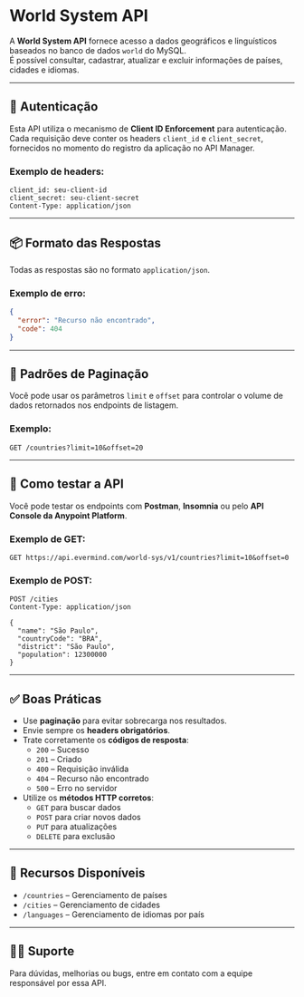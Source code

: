 
# World System API

A **World System API** fornece acesso a dados geográficos e linguísticos baseados no banco de dados `world` do MySQL.  
É possível consultar, cadastrar, atualizar e excluir informações de países, cidades e idiomas.

---

## 🔐 Autenticação

Esta API utiliza o mecanismo de **Client ID Enforcement** para autenticação.  
Cada requisição deve conter os headers `client_id` e `client_secret`, fornecidos no momento do registro da aplicação no API Manager.

### Exemplo de headers:
```http
client_id: seu-client-id
client_secret: seu-client-secret
Content-Type: application/json
```

---

## 📦 Formato das Respostas

Todas as respostas são no formato `application/json`.

### Exemplo de erro:
```json
{
  "error": "Recurso não encontrado",
  "code": 404
}
```

---

## 📃 Padrões de Paginação

Você pode usar os parâmetros `limit` e `offset` para controlar o volume de dados retornados nos endpoints de listagem.

### Exemplo:
```http
GET /countries?limit=10&offset=20
```

---

## 🔧 Como testar a API

Você pode testar os endpoints com **Postman**, **Insomnia** ou pelo **API Console da Anypoint Platform**.

### Exemplo de GET:
```http
GET https://api.evermind.com/world-sys/v1/countries?limit=10&offset=0
```

### Exemplo de POST:
```http
POST /cities
Content-Type: application/json

{
  "name": "São Paulo",
  "countryCode": "BRA",
  "district": "São Paulo",
  "population": 12300000
}
```

---

## ✅ Boas Práticas

- Use **paginação** para evitar sobrecarga nos resultados.
- Envie sempre os **headers obrigatórios**.
- Trate corretamente os **códigos de resposta**:
  - `200` – Sucesso
  - `201` – Criado
  - `400` – Requisição inválida
  - `404` – Recurso não encontrado
  - `500` – Erro no servidor
- Utilize os **métodos HTTP corretos**:
  - `GET` para buscar dados
  - `POST` para criar novos dados
  - `PUT` para atualizações
  - `DELETE` para exclusão

---

## 📌 Recursos Disponíveis

- `/countries` – Gerenciamento de países
- `/cities` – Gerenciamento de cidades
- `/languages` – Gerenciamento de idiomas por país

---

## 🧑‍💻 Suporte

Para dúvidas, melhorias ou bugs, entre em contato com a equipe responsável por essa API.
